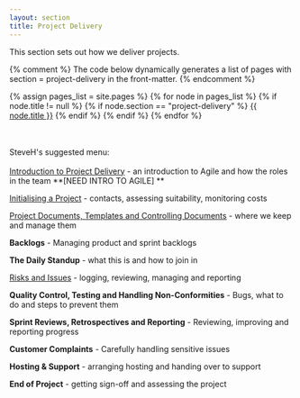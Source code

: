 ```yaml
---
layout: section
title: Project Delivery
---
```


This section sets out how we deliver projects.

{% comment %}
  The code below dynamically generates a list of pages with
  section = project-delivery in the front-matter.
{% endcomment %}

{% assign pages_list = site.pages %}
{% for node in pages_list %}
  {% if node.title != null %}
    {% if node.section == "project-delivery" %}
<a class="section-list" href="{{ node.url }}">{{ node.title }}</a>
    {% endif %}
  {% endif %}
{% endfor %}

<br/><br/>
SteveH's suggested menu:<br/><br/>
<a href="project-delivery-intro">Introduction to Project Delivery</a> - an introduction to Agile and how the roles in the team **[NEED INTRO TO AGILE]
**

<a href="initialising-a-project">Initialising a Project</a> - contacts, assessing suitability, monitoring costs

<a href="qms-controlling-documents-and-records">Project Documents, Templates and Controlling Documents</a> - where we keep and manage them

**Backlogs** - Managing product and sprint backlogs

**The Daily Standup** - what this is and how to join in

<a href="issue-and-risk-management">Risks and Issues</a> - logging, reviewing, managing and reporting

**Quality Control, Testing and Handling Non-Conformities** - Bugs, what to do and steps to prevent them

**Sprint Reviews, Retrospectives and Reporting** - Reviewing, improving and reporting progress

**Customer Complaints** - Carefully handling sensitive issues

**Hosting & Support** - arranging hosting and handing over to support

**End of Project** - getting sign-off and assessing the project



